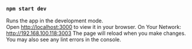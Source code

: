 
### `npm start dev`

Runs the app in the development mode.\
Open [http://localhost:3000](http://localhost:3000) to view it in your browser.
On Your Network:  http://192.168.100.118:3003
The page will reload when you make changes.\
You may also see any lint errors in the console.